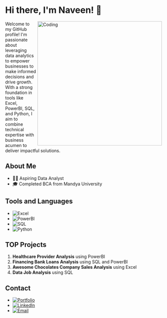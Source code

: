 # Hi there, I'm Naveen! 👋

<img align="right" alt="Coding" width="400" src="https://aster.cloud/wp-content/uploads/2022/11/compiling-code.gif">

Welcome to my GitHub profile! I'm passionate about leveraging data analytics to empower businesses to make informed decisions and drive growth. With a strong foundation in tools like Excel, PowerBI, SQL, and Python, I aim to combine technical expertise with business acumen to deliver impactful solutions.

## About Me
- 🧑‍💼 Aspiring Data Analyst
- 🎓 Completed BCA from Mandya University

## Tools and Languages
- ![Excel](https://img.shields.io/badge/Excel-217346?style=for-the-badge&logo=microsoft-excel&logoColor=white)
- ![PowerBI](https://img.shields.io/badge/PowerBI-F2C811?style=for-the-badge&logo=power-bi&logoColor=black)
- ![SQL](https://img.shields.io/badge/SQL-336791?style=for-the-badge&logo=postgresql&logoColor=white)
- ![Python](https://img.shields.io/badge/Python-3776AB?style=for-the-badge&logo=python&logoColor=white)

##  TOP Projects
1. **Healthcare Provider Analysis** using PowerBI
2. **Financing Bank Loans Analysis** using SQL and PowerBI
3. **Awesome Chocolates Company Sales Analysis** using Excel
4. **Data Job Analysis** using SQL

## Contact
- [![Portfolio](https://img.shields.io/badge/Portfolio-Visit%20My%20Site-blue?style=for-the-badge&logo=internet-explorer)]([https://github.com/NAVEENKRH/Naveen-s-Portfolio.github.io] (https://codebasics.io/portfolio/Naveen-Kumar))
- [![LinkedIn](https://img.shields.io/badge/LinkedIn-0A66C2?style=for-the-badge&logo=linkedin&logoColor=white)](https://www.linkedin.com/in/naveen-krh)
- [![Email](https://img.shields.io/badge/Email-D14836?style=for-the-badge&logo=gmail&logoColor=white)](mailto:naveekr466@gmail.com)


